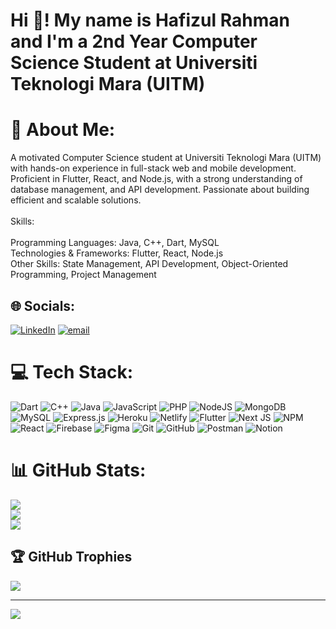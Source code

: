 # Hi 👋! My name is Hafizul Rahman and I'm a 2nd Year Computer Science Student at Universiti Teknologi Mara (UITM)

# 💫 About Me:
A motivated Computer Science student at Universiti Teknologi Mara (UITM) with hands-on experience in full-stack web and mobile development. Proficient in Flutter, React, and Node.js, with a strong understanding of database management, and API development. Passionate about building efficient and scalable solutions.<br><br>Skills:<br><br>Programming Languages: Java, C++, Dart, MySQL<br>Technologies & Frameworks: Flutter, React, Node.js<br>Other Skills: State Management, API Development, Object-Oriented Programming, Project Management


## 🌐 Socials:
[![LinkedIn](https://img.shields.io/badge/LinkedIn-%230077B5.svg?logo=linkedin&logoColor=white)](https://www.linkedin.com/in/hafizul-rahman/) [![email](https://img.shields.io/badge/Email-D14836?logo=gmail&logoColor=white)](mailto:hafizulrahman011@gmail.com)

# 💻 Tech Stack:
![Dart](https://img.shields.io/badge/dart-%230175C2.svg?style=flat&logo=dart&logoColor=white) ![C++](https://img.shields.io/badge/c++-%2300599C.svg?style=flat&logo=c%2B%2B&logoColor=white) ![Java](https://img.shields.io/badge/java-%23ED8B00.svg?style=flat&logo=openjdk&logoColor=white) ![JavaScript](https://img.shields.io/badge/javascript-%23323330.svg?style=flat&logo=javascript&logoColor=%23F7DF1E) ![PHP](https://img.shields.io/badge/php-%23777BB4.svg?style=flat&logo=php&logoColor=white) ![NodeJS](https://img.shields.io/badge/node.js-6DA55F?style=flat&logo=node.js&logoColor=white) ![MongoDB](https://img.shields.io/badge/MongoDB-%234ea94b.svg?style=flat&logo=mongodb&logoColor=white) ![MySQL](https://img.shields.io/badge/mysql-4479A1.svg?style=flat&logo=mysql&logoColor=white) ![Express.js](https://img.shields.io/badge/express.js-%23404d59.svg?style=flat&logo=express&logoColor=%2361DAFB) ![Heroku](https://img.shields.io/badge/heroku-%23430098.svg?style=flat&logo=heroku&logoColor=white) ![Netlify](https://img.shields.io/badge/netlify-%23000000.svg?style=flat&logo=netlify&logoColor=#00C7B7) ![Flutter](https://img.shields.io/badge/Flutter-%2302569B.svg?style=flat&logo=Flutter&logoColor=white) ![Next JS](https://img.shields.io/badge/Next-black?style=flat&logo=next.js&logoColor=white) ![NPM](https://img.shields.io/badge/NPM-%23CB3837.svg?style=flat&logo=npm&logoColor=white) ![React](https://img.shields.io/badge/react-%2320232a.svg?style=flat&logo=react&logoColor=%2361DAFB) ![Firebase](https://img.shields.io/badge/firebase-a08021?style=flat&logo=firebase&logoColor=ffcd34) ![Figma](https://img.shields.io/badge/figma-%23F24E1E.svg?style=flat&logo=figma&logoColor=white) ![Git](https://img.shields.io/badge/git-%23F05033.svg?style=flat&logo=git&logoColor=white) ![GitHub](https://img.shields.io/badge/github-%23121011.svg?style=flat&logo=github&logoColor=white) ![Postman](https://img.shields.io/badge/Postman-FF6C37?style=flat&logo=postman&logoColor=white) ![Notion](https://img.shields.io/badge/Notion-%23000000.svg?style=flat&logo=notion&logoColor=white)
# 📊 GitHub Stats:
![](https://github-readme-stats.vercel.app/api?username=MdHafizul&theme=default&hide_border=false&include_all_commits=true&count_private=true)<br/>
![](https://nirzak-streak-stats.vercel.app/?user=MdHafizul&theme=default&hide_border=false)<br/>
![](https://github-readme-stats.vercel.app/api/top-langs/?username=MdHafizul&theme=default&hide_border=false&include_all_commits=true&count_private=true&layout=compact)

## 🏆 GitHub Trophies
![](https://github-profile-trophy.vercel.app/?username=MdHafizul&theme=default&no-frame=false&no-bg=true&margin-w=4)

---
[![](https://visitcount.itsvg.in/api?id=MdHafizul&icon=0&color=0)](https://visitcount.itsvg.in)

<!-- Proudly created with GPRM ( https://gprm.itsvg.in ) -->
